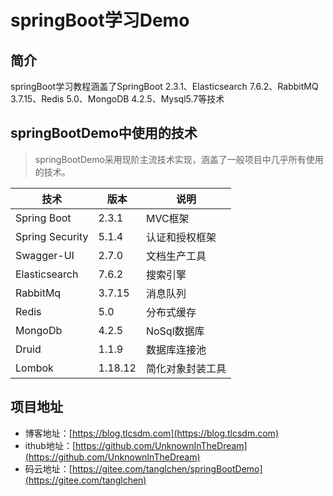 # springBoot学习Demo

## 简介
springBoot学习教程涵盖了SpringBoot 2.3.1、Elasticsearch 7.6.2、RabbitMQ 3.7.15、Redis 5.0、MongoDB 4.2.5、Mysql5.7等技术

## springBootDemo中使用的技术

> springBootDemo采用现阶主流技术实现，涵盖了一般项目中几乎所有使用的技术。

技术 | 版本 | 说明
----|----|----
Spring Boot | 2.3.1 | MVC框架
Spring Security | 5.1.4 | 认证和授权框架
Swagger-UI | 2.7.0 | 文档生产工具
Elasticsearch | 7.6.2 | 搜索引擎
RabbitMq | 3.7.15 | 消息队列
Redis | 5.0 | 分布式缓存
MongoDb | 4.2.5 | NoSql数据库
Druid | 1.1.9 | 数据库连接池
Lombok | 1.18.12 | 简化对象封装工具

## 项目地址
- 博客地址：[https://blog.tlcsdm.com](https://blog.tlcsdm.com)
- ithub地址：[https://github.com/UnknownInTheDream](https://github.com/UnknownInTheDream)
- 码云地址：[https://gitee.com/tanglchen/springBootDemo](https://gitee.com/tanglchen)
